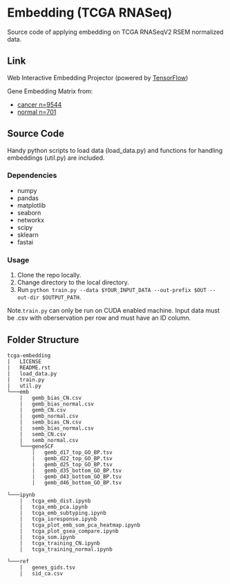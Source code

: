# Embedding (TCGA RNASeq)
Source code of applying embedding on TCGA RNASeqV2 RSEM normalized data.


## Link
Web Interactive Embedding Projector (powered by [TensorFlow](https://www.tensorflow.org/programmers_guide/embedding>))

Gene Embedding Matrix from:
* [cancer n=9544](https://projector.tensorflow.org/?config=https://gist.githubusercontent.com/zeochoy/bcbd669bd78b24e16e7c11a038e6b15d/raw/62f2efdd871226e161bef7dde283a116f38f6d4a/tcga-embedding_cancer_projector_config.json)
* [normal n=701](https://projector.tensorflow.org/?config=https://gist.githubusercontent.com/zeochoy/d01656dac8bf70bf3460acd968f17b6c/raw/a1a7128cf6368d93e91924542b1c2c661cb4941e/tcga-embedding_normal_projector_config.json)



## Source Code
Handy python scripts to load data (load_data.py) and functions for handling embeddings (util.py) are included.

### Dependencies
* numpy
* pandas
* matplotlib
* seaborn
* networkx
* scipy
* sklearn
* fastai

### Usage
1. Clone the repo locally.
2. Change directory to the local directory.
3. Run `python train.py --data $YOUR_INPUT_DATA --out-prefix $OUT --out-dir $OUTPUT_PATH`.

Note.`train.py` can only be run on CUDA enabled machine.
Input data must be .csv with oberservation per row and must have an ID column.

## Folder Structure
```
tcga-embedding
|   LICENSE
|   README.rst
|   load_data.py
|   train.py
|   util.py
└───emb
    |   gemb_bias_CN.csv
    |   gemb_bias_normal.csv
    |   gemb_CN.csv
    |   gemb_normal.csv
    |   semb_bias_CN.csv
    |   semb_bias_normal.csv
    |   semb_CN.csv
    |   semb_normal.csv
    └───geneSCF
        |   gemb_d17_top_GO_BP.tsv
        |   gemb_d22_top_GO_BP.tsv
        |   gemb_d25_top_GO_BP.tsv
        |   gemb_d35_bottom_GO_BP.tsv
        |   gemb_d43_bottom_GO_BP.tsv
        |   gemb_d46_bottom_GO_BP.tsv
           
└───ipynb
    |   tcga_emb_dist.ipynb
    |   tcga_emb_pca.ipynb
    |   tcga_emb_subtyping.ipynb
    |   tcga_ioresponse.ipynb
    |   tcga_plot_emb_som_pca_heatmap.ipynb
    |   tcga_plot_gsea_compare.ipynb
    |   tcga_som.ipynb
    |   tcga_training_CN.ipynb
    |   tcga_training_normal.ipynb

└───ref
    |   genes_gids.tsv
    |   sid_ca.csv

```
